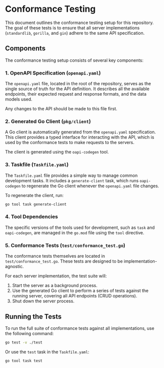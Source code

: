 # Conformance Testing

This document outlines the conformance testing setup for this repository. The goal of these tests is to ensure that all server implementations (`standardlib`, `gorilla`, and `gin`) adhere to the same API specification.

## Components

The conformance testing setup consists of several key components:

### 1. OpenAPI Specification (`openapi.yaml`)

The `openapi.yaml` file, located in the root of the repository, serves as the single source of truth for the API definition. It describes all the available endpoints, their expected request and response formats, and the data models used.

Any changes to the API should be made to this file first.

### 2. Generated Go Client (`pkg/client`)

A Go client is automatically generated from the `openapi.yaml` specification. This client provides a typed interface for interacting with the API, which is used by the conformance tests to make requests to the servers.

The client is generated using the `oapi-codegen` tool.

### 3. Taskfile (`Taskfile.yaml`)

The `Taskfile.yaml` file provides a simple way to manage common development tasks. It includes a `generate-client` task, which runs `oapi-codegen` to regenerate the Go client whenever the `openapi.yaml` file changes.

To regenerate the client, run:

```bash
go tool task generate-client
```

### 4. Tool Dependencies

The specific versions of the tools used for development, such as `task` and `oapi-codegen`, are managed in the `go.mod` file using the `tool` directive.

### 5. Conformance Tests (`test/conformance_test.go`)

The conformance tests themselves are located in `test/conformance_test.go`. These tests are designed to be implementation-agnostic.

For each server implementation, the test suite will:
1.  Start the server as a background process.
2.  Use the generated Go client to perform a series of tests against the running server, covering all API endpoints (CRUD operations).
3.  Shut down the server process.

## Running the Tests

To run the full suite of conformance tests against all implementations, use the following command:

```bash
go test -v ./test
```
Or use the `test` task in the `Taskfile.yaml`:
```bash
go tool task test
```
